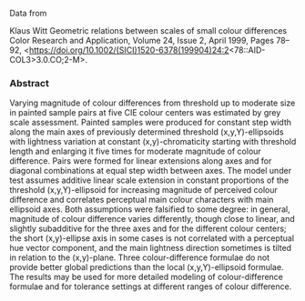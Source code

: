 Data from

Klaus Witt
Geometric relations between scales of small colour differences
Color Research and Application, Volume 24, Issue 2, April 1999, Pages 78–92,
<https://doi.org/10.1002/(SICI)1520-6378(199904)24:2<78::AID-COL3>3.0.CO;2-M>.

### Abstract

Varying magnitude of colour differences from threshold up to moderate size in
painted sample pairs at five CIE colour centers was estimated by grey scale
assessment. Painted samples were produced for constant step width along the
main axes of previously determined threshold (x,y,Y)-ellipsoids with lightness
variation at constant (x,y)-chromaticity starting with threshold length and
enlarging it five times for moderate magnitude of colour difference. Pairs were
formed for linear extensions along axes and for diagonal combinations at equal
step width between axes. The model under test assumes additive linear scale
extension in constant proportions of the threshold (x,y,Y)-ellipsoid for
increasing magnitude of perceived colour difference and correlates perceptual
main colour characters with main ellipsoid axes. Both assumptions were
falsified to some degree: in general, magnitude of colour difference varies
differently, though close to linear, and slightly subadditive for the three
axes and for the different colour centers; the short (x,y)-ellipse axis in some
cases is not correlated with a perceptual hue vector component, and the main
lightness direction sometimes is tilted in relation to the (x,y)-plane. Three
colour-difference formulae do not provide better global predictions than the
local (x,y,Y)-ellipsoid formulae. The results may be used for more detailed
modeling of colour-difference formulae and for tolerance settings at different
ranges of colour difference.
